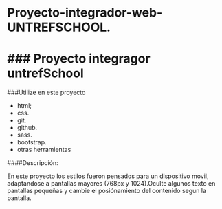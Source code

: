 # Proyecto-integrador-web-UNTREFSCHOOL.
# ### Proyecto integragor untrefSchool

###Utilize en este proyecto

- html;
- css.
- git.
- github.
- sass.
- bootstrap.
- otras herramientas 

####Descripción:
<p>
En este proyecto los estilos fueron pensados para un dispositivo  movil, adaptandose a pantallas mayores (768px y 1024).Oculte algunos texto en pantallas pequeñas y cambie el posiónamiento del contenido segun la pantalla.
</p>
